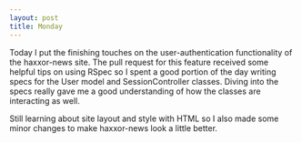 ```yaml
---
layout: post
title: Monday
---
```


Today I put the finishing touches on the user-authentication functionality of the
haxxor-news site. The pull request for this feature received some helpful tips on
using RSpec so I spent a good portion of the day writing specs for the User model
and SessionController classes. Diving into the specs really gave me a good
understanding of how the classes are interacting as well.

Still learning about site layout and style with
HTML so I also made some minor changes to make haxxor-news look a little better.

